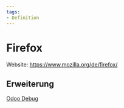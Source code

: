 ```yaml
---
tags:
- Definition
---
```

# Firefox

Website: <https://www.mozilla.org/de/firefox/>

## Erweiterung

[Odoo Debug](https://github.com/Droggol/OdooDebug)